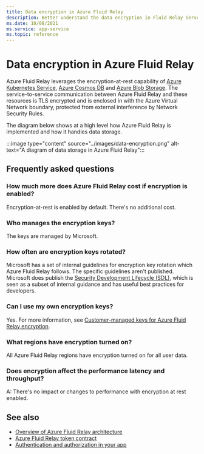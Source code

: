 ```yaml
---
title: Data encryption in Azure Fluid Relay
description: Better understand the data encryption in Fluid Relay Server
ms.date: 10/08/2021
ms.service: app-service
ms.topic: reference
---
```


# Data encryption in Azure Fluid Relay

Azure Fluid Relay leverages the encryption-at-rest capability of [Azure Kubernetes Service](/azure/aks/enable-host-encryption), [Azure Cosmos DB](/azure/cosmos-db/database-encryption-at-rest) and [Azure Blob Storage](../../storage/common/storage-service-encryption.md). The service-to-service communication between Azure Fluid Relay and these resources is TLS encrypted and is enclosed in with the Azure Virtual Network boundary, protected from external interference by Network Security Rules.

The diagram below shows at a high level how Azure Fluid Relay is implemented and how it handles data storage.

:::image type="content" source="../images/data-encryption.png" alt-text="A diagram of data storage in Azure Fluid Relay":::

## Frequently asked questions

### How much more does Azure Fluid Relay cost if encryption is enabled?

Encryption-at-rest is enabled by default. There's no additional cost.

### Who manages the encryption keys?

The keys are managed by Microsoft.

### How often are encryption keys rotated?

Microsoft has a set of internal guidelines for encryption key rotation which Azure Fluid Relay follows. The specific guidelines aren't published. Microsoft does publish the [Security Development Lifecycle (SDL)](https://www.microsoft.com/sdl/default.aspx), which is seen as a subset of internal guidance and has useful best practices for developers.

### Can I use my own encryption keys?

Yes. For more information, see [Customer-managed keys for Azure Fluid Relay encryption](../concepts/customer-managed-keys.md).

### What regions have encryption turned on?

All Azure Fluid Relay regions have encryption turned on for all user data.

### Does encryption affect the performance latency and throughput?

A: There's no impact or changes to performance with encryption at rest enabled.

## See also

- [Overview of Azure Fluid Relay architecture](architecture.md)
- [Azure Fluid Relay token contract](../how-tos/fluid-json-web-token.md)
- [Authentication and authorization in your app](authentication-authorization.md)

